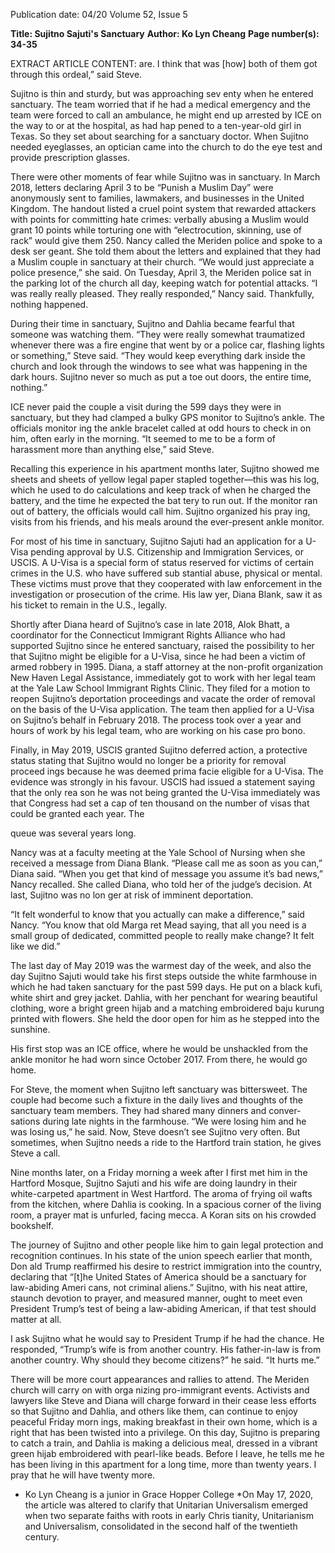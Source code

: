 Publication date: 04/20
Volume 52, Issue 5

**Title: Sujitno Sajuti's Sanctuary**
**Author: Ko Lyn Cheang**
**Page number(s): 34-35**

EXTRACT ARTICLE CONTENT:
are. I think that was [how] both of them got through 
this ordeal,” said Steve. 


Sujitno is thin and sturdy, but was approaching sev­
enty when he entered sanctuary. The team worried 
that if he had a medical emergency and the team were 
forced to call an ambulance, he might end up arrested 
by ICE on the way to or at the hospital, as had hap­
pened to a ten-year-old girl in Texas. So they set about 
searching for a sanctuary doctor. When Sujitno needed 
eyeglasses, an optician came into the church to do the 
eye test and provide prescription glasses.

There were other moments of fear while Sujitno was 
in sanctuary. In March 2018, letters declaring April 3 
to be “Punish a Muslim Day” were anonymously sent 
to families, lawmakers, and businesses in the United 
Kingdom. The handout listed a cruel point system 
that rewarded attackers with points for committing 
hate crimes: verbally abusing a Muslim would grant 
10 points while torturing one with “electrocution, 
skinning, use of rack” would give them 250. Nancy 
called the Meriden police and spoke to a desk ser­
geant. She told them about the letters and explained 
that they had a Muslim couple in sanctuary at their 
church. “We would just appreciate a police presence,” 
she said. On Tuesday, April 3, the Meriden police sat 
in the parking lot of the church all day, keeping watch 
for potential attacks. “I was really really pleased. They 
really responded,” Nancy said. Thankfully, nothing 
happened. 

During their time in sanctuary, Sujitno and Dahlia 
became fearful that someone was watching them. 
“They were really somewhat traumatized whenever 
there was a fire engine that went by or a police car, 
flashing lights or something,” Steve said. “They would 
keep everything dark inside the church and look 
through the windows to see what was happening in the 
dark hours. Sujitno never so much as put a toe out­
doors, the entire time, nothing.”

ICE never paid the couple a visit during the 599 days 
they were in sanctuary, but they had clamped a bulky 
GPS monitor to Sujitno’s ankle. The officials monitor­
ing the ankle bracelet called at odd hours to check in 
on him, often early in the morning. “It seemed to me 
to be a form of harassment more than anything else,” 
said Steve. 

Recalling this experience in his apartment months 
later, Sujitno showed me sheets and sheets of yellow 
legal paper stapled together—this was his log, which 
he used to do calculations and keep track of when he 
charged the battery, and the time he expected the bat­
tery to run out. If the monitor ran out of battery, the 
officials would call him. Sujitno organized his pray­
ing, visits from his friends, and his meals around the 
ever-present ankle monitor. 


For most of his time in sanctuary, Sujitno Sajuti had 
an application for a U-Visa pending approval by U.S. 
Citizenship and Immigration Services, or USCIS. A 
U-Visa is a special form of status reserved for victims 
of certain crimes in the U.S. who have suffered sub­
stantial abuse, physical or mental. These victims must 
prove that they cooperated with law enforcement in 
the investigation or prosecution of the crime. His law­
yer, Diana Blank, saw it as his ticket to remain in the 
U.S., legally.

Shortly after Diana heard of Sujitno’s case in late 
2018, Alok Bhatt, a coordinator for the Connecticut 
Immigrant Rights Alliance who had supported Sujitno 
since he entered sanctuary, raised the possibility to her 
that Sujitno might be eligible for a U-Visa, since he 
had been a victim of armed robbery in 1995. Diana, a 
staff attorney at the non-profit organization New Haven 
Legal Assistance, immediately got to work with her legal 
team at the Yale Law School Immigrant Rights Clinic. 
They filed for a motion to reopen Sujitno’s deportation 
proceedings and vacate the order of removal on the 
basis of the U-Visa application. The team then applied 
for a U-Visa on Sujitno’s behalf in February 2018. The 
process took over a year and hours of work by his legal 
team, who are working on his case pro bono.

Finally, in May 2019, USCIS granted Sujitno 
deferred action, a protective status stating that Sujitno 
would no longer be a priority for removal proceed­
ings because he was deemed prima facie eligible for 
a U-Visa. The evidence was strongly in his favour. 
USCIS had issued a statement saying that the only rea­
son he was not being granted the U-Visa immediately 
was that Congress had set a cap of ten thousand on the 
number of visas that could be granted each year. The 


queue was several years long.

Nancy was at a faculty meeting at the Yale School 
of Nursing when she received a message from Diana 
Blank. “Please call me as soon as you can,” Diana said. 
“When you get that kind of message you assume it’s 
bad news,” Nancy recalled. She called Diana, who told 
her of the judge’s decision. At last, Sujitno was no lon­
ger at risk of imminent deportation. 

“It felt wonderful to know that you actually can make 
a difference,” said Nancy. “You know that old Marga­
ret Mead saying, that all you need is a small group of 
dedicated, committed people to really make change? 
It felt like we did.”

The last day of May 2019 was the warmest day of 
the week, and also the day Sujitno Sajuti would take 
his first steps outside the white farmhouse in which he 
had taken sanctuary for the past 599 days. He put on a 
black kufi, white shirt and grey jacket. Dahlia, with her 
penchant for wearing beautiful clothing, wore a bright 
green hijab and a matching embroidered baju kurung 
printed with flowers. She held the door open for him 
as he stepped into the sunshine. 

His first stop was an ICE office, where he would be 
unshackled from the ankle monitor he had worn since 
October 2017. From there, he would go home. 

For Steve, the moment when Sujitno left sanctuary 
was bittersweet. The couple had become such a fixture 
in the daily lives and thoughts of the sanctuary team 
members. They had shared many dinners and conver­
sations during late nights in the farmhouse. “We were 
losing him and he was losing us,” he said. Now, Steve 
doesn’t see Sujitno very often. But sometimes, when 
Sujitno needs a ride to the Hartford train station, he 
gives Steve a call. 

Nine months later, on a Friday morning a week after 
I first met him in the Hartford Mosque, Sujitno Sajuti 
and his wife are doing laundry in their white-carpeted 
apartment in West Hartford. The aroma of frying oil 
wafts from the kitchen, where Dahlia is cooking. In 
a spacious corner of the living room, a prayer mat is 
unfurled, facing mecca. A Koran sits on his crowded 
bookshelf. 

The journey of Sujitno and other people like him 
to gain legal protection and recognition continues. In 
his state of the union speech earlier that month, Don­
ald Trump reaffirmed his desire to restrict immigration 
into the country, declaring that “[t]he United States of 
America should be a sanctuary for law-abiding Ameri­
cans, not criminal aliens.” Sujitno, with his neat attire, 
staunch devotion to prayer, and measured manner, 
ought to meet even President Trump’s test of being a 
law-abiding American, if that test should matter at all.

I ask Sujitno what he would say to President Trump 
if he had the chance. He responded, “Trump’s wife is 
from another country. His father-in-law is from another 
country. Why should they become citizens?” he said. 
“It hurts me.”

There will be more court appearances and rallies to 
attend. The Meriden church will carry on with orga­
nizing pro-immigrant events. Activists and lawyers like 
Steve and Diana will charge forward in their cease­
less efforts so that Sujitno and Dahlia, and others like 
them, can continue to enjoy peaceful Friday morn­
ings, making breakfast in their own home, which is a 
right that has been twisted into a privilege. On this 
day, Sujitno is preparing to catch a train, and Dahlia 
is making a delicious meal, dressed in a vibrant green 
hijab embroidered with pearl-like beads. Before I 
leave, he tells me he has been living in this apartment 
for a long time, more than twenty years. I pray that he 
will have twenty more. 
- Ko Lyn Cheang is a junior in 
Grace Hopper College
*On May 17, 2020, the article was altered to clarify that Unitarian 
Universalism emerged when two separate faiths with roots in early Chris­
tianity, Unitarianism and Universalism, consolidated in the second half 
of the twentieth century.